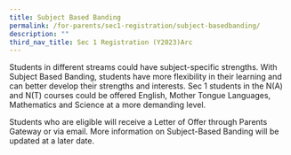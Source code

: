 ```yaml
---
title: Subject Based Banding
permalink: /for-parents/sec1-registration/subject-basedbanding/
description: ""
third_nav_title: Sec 1 Registration (Y2023)Arc
---
```




Students in different streams could have subject-specific strengths. With Subject Based Banding, students have more flexibility in their learning and can better develop their strengths and interests.  Sec 1 students in the N(A) and N(T) courses could be offered English, Mother Tongue Languages, Mathematics and Science at a more demanding level.

Students who are eligible will receive a Letter of Offer through Parents Gateway or via email.  More information on Subject-Based Banding will be updated at a later date.